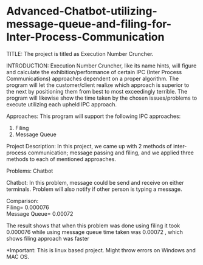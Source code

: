 # Advanced-Chatbot-utilizing-message-queue-and-filing-for-Inter-Process-Communication

TITLE: The project is titled as Execution Number Cruncher.  

INTRODUCTION: Execution Number Cruncher, like its name hints, will figure and calculate the exhibition/performance of certain IPC (Inter Process Communications)  approaches dependent on a proper algorithm. The program will let the customer/client realize which approach is superior to the next by positioning them from best to  most exceedingly terrible. The program will likewise show the time taken by the chosen issues/problems to execute utilizing each upheld IPC approach.   

Approaches: This program will support the following IPC approaches:  
1) Filing  
2) Message Queue   

Project Description: In this project, we came up with 2 methods of inter-process communication; message passing and filing, and we applied three methods to each  of mentioned approaches.   

Problems: 
Chatbot  

Chatbot: In this problem, message could be send and receive on either terminals. Problem will also notify if other person is typing a message.   

Comparison:  
Filing= 0.000076  
Message Queue= 0.00072   

The result shows that when this problem was done using filing it took 0.000076 while using message queue time taken was 0.00072 , which shows filing approach was faster 

*Important: This is linux based project. Might throw errors on Windows and MAC OS.
